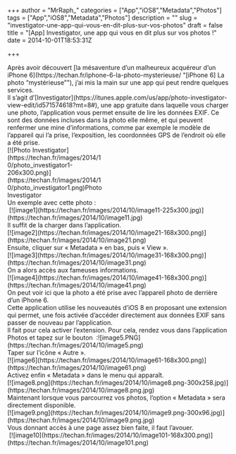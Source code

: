 +++
author = "MrRaph_"
categories = ["App","iOS8","Metadata","Photos"]
tags = ["App","iOS8","Metadata","Photos"]
description = ""
slug = "investigator-une-app-qui-vous-en-dit-plus-sur-vos-photos"
draft = false
title = "[App] Investigator, une app qui vous en dit plus sur vos photos !"
date = 2014-10-01T18:53:31Z

+++


<div>Après avoir découvert [la mésaventure d’un malheureux acquéreur d’un iPhone 6](https://techan.fr/iphone-6-la-photo-mysterieuse/ "[iPhone 6] La photo “mystérieuse”"), j’ai mis la main sur une app qui peut rendre quelques services.</div><div></div><div></div><div>Il s’agit d’[Investigator](https://itunes.apple.com/us/app/photo-investigator-view-edit/id571574618?mt=8#), une app gratuite dans laquelle vous charger une photo, l’application vous permet ensuite de lire les données EXIF. Ce sont des données incluses dans la photo elle même, et qui peuvent renfermer une mine d’informations, comme par exemple le modèle de l’appareil qui l’a prise, l’exposition, les coordonnées GPS de l’endroit où elle a été prise.</div><div></div><div><div class="wp-caption aligncenter" id="attachment_160" style="width: 216px">[![Photo Investigator](https://techan.fr/images/2014/10/photo_investigator1-206x300.png)](https://techan.fr/images/2014/10/photo_investigator1.png)Photo Investigator

</div></div><div></div><div></div><div>Un exemple avec cette photo :</div><div></div><div></div><div> [![image1](https://techan.fr/images/2014/10/image11-225x300.jpg)](https://techan.fr/images/2014/10/image11.jpg)</div><div></div><div>Il suffit de la charger dans l’application.</div><div></div><div></div><div>[![image2](https://techan.fr/images/2014/10/image21-168x300.png)](https://techan.fr/images/2014/10/image21.png)</div><div></div><div>Ensuite, cliquer sur « Metadata » en bas, puis « View ».</div><div></div><div></div><div>[![image3](https://techan.fr/images/2014/10/image31-168x300.png)](https://techan.fr/images/2014/10/image31.png)</div><div></div><div>On a alors accès aux fameuses informations.</div><div></div><div></div><div>[![image4](https://techan.fr/images/2014/10/image41-168x300.png)](https://techan.fr/images/2014/10/image41.png)</div><div></div><div>On peut voir ici que la photo a été prise avec l’appareil photo de derrière d’un iPhone 6.</div><div></div><div></div><div>Cette application utilise les nouveautés d’iOS 8 en proposant une extension qui permet, une fois activée d’accéder directement aux données EXIF sans passer de nouveau par l’application.</div><div></div><div>Il fait pour cela activer l’extension. Pour cela, rendez vous dans l’application Photos et tapez sur le bouton  :![image5.PNG](https://techan.fr/images/2014/10/image5.png)</div><div></div><div>Taper sur l’icône « Autre ».</div><div></div><div></div><div>[![image6](https://techan.fr/images/2014/10/image61-168x300.png)](https://techan.fr/images/2014/10/image61.png)</div><div></div><div>Activez enfin « Metadata » dans le menu qui apparaît.</div><div></div><div></div><div>[![image8.png](https://techan.fr/images/2014/10/image8.png-300x258.jpg)](https://techan.fr/images/2014/10/image8.png.jpg)</div><div></div><div>Maintenant lorsque vous parcourrez vos photos, l’option « Metadata » sera directement disponible.</div><div></div><div></div><div>[![image9.png](https://techan.fr/images/2014/10/image9.png-300x96.jpg)](https://techan.fr/images/2014/10/image9.png.jpg)</div><div></div><div>Vous donnant accès à une page assez bien faite, il faut l’avouer.</div><div></div><div> [![image10](https://techan.fr/images/2014/10/image101-168x300.png)](https://techan.fr/images/2014/10/image101.png)</div><div></div><div></div>
